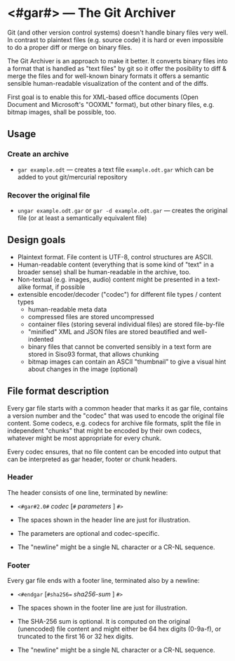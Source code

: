 # <#gar#> — The Git Archiver

Git (and other version control systems) doesn't handle binary files very well. In contrast to plaintext files (e.g. source code) it is hard or even impossible to do a proper diff or merge on binary files.

The Git Archiver is an approach to make it better. It converts binary files into a format that is handled as "text files" by git so it offer the posibility to diff & merge the files and for well-known binary formats it offers a semantic sensible human-readable visualization of the content and of the diffs.

First goal is to enable this for XML-based office documents (Open Document and Microsoft's "OOXML" format), but other binary files, e.g. bitmap images, shall be possible, too.

## Usage

### Create an archive
* `gar example.odt` — creates a text file `example.odt.gar` which can be added to yout git/mercurial repository

### Recover the original file
* `ungar example.odt.gar` or `gar -d example.odt.gar` — creates the original file (or at least a semantically equivalent file)

## Design goals
* Plaintext format. File content is UTF-8, control structures are ASCII.
* Human-readable content (everything that is some kind of "text" in a broader sense) shall be human-readable in the archive, too.
* Non-textual (e.g. images, audio) content might be presented in a text-alike format, if possible
* extensible encoder/decoder ("codec") for different file types / content types
  * human-readable meta data 
  * compressed files are stored uncompressed
  * container files (storing several individual files) are stored file-by-file
  * "minified" XML and JSON files are stored beautified and well-indented
  * binary files that cannot be converted sensibly in a text form are stored in Siso93 format, that allows chunking
  * bitmap images can contain an ASCII "thumbnail" to give a visual hint about changes in the image (optional)

## File format description

Every gar file starts with a common header that marks it as gar file, contains a version number and the "codec" that was used to encode the original file content. Some codecs, e.g. codecs for archive file formats, split the file in independent "chunks" that might be encoded by their own codecs, whatever might be most appropriate for every chunk.

Every codec ensures, that no file content can be encoded into output that can be interpreted as gar header, footer or chunk headers.

### Header

The header consists of one line, terminated by newline:

* `<#gar#2.0#` _codec_ [`#` _parameters_ ] `#>`

* The spaces shown in the header line are just for illustration.
* The parameters are optional and codec-specific.
* The "newline" might be a single NL character or a CR-NL sequence.

### Footer

Every gar file ends with a footer line, terminated also by a newline:

* `<#endgar` [`#sha256=` _sha256-sum_ ] `#>` 

* The spaces shown in the footer line are just for illustration.
* The SHA-256 sum is optional. It is computed on the original (unencoded) file content and might either be 64 hex digits (0-9a-f), or truncated to the first 16 or 32 hex digits.
* The "newline" might be a single NL character or a CR-NL sequence.

